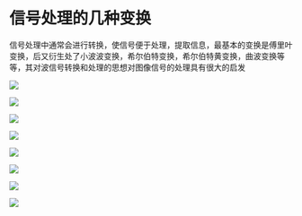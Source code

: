 # 信号处理的几种变换



信号处理中通常会进行转换，使信号便于处理，提取信息，最基本的变换是傅里叶变换，后又衍生处了小波波变换，希尔伯特变换，希尔伯特黄变换，曲波变换等等，其对波信号转换和处理的思想对图像信号的处理具有很大的启发

![](https://img-blog.csdnimg.cn/20201025175518227.GIF " ")

![](https://img-blog.csdnimg.cn/20201025173052286.jpg " ")

![](https://img-blog.csdnimg.cn/2020102517321159.jpg " ")

![](https://img-blog.csdnimg.cn/20201025173236471.jpg " ")

![](https://img-blog.csdnimg.cn/20201025173253660.jpg " ")

![](https://img-blog.csdnimg.cn/2020102517330025.jpg " ")

![](https://img-blog.csdnimg.cn/20201025173306415.jpg " ")

![](https://img-blog.csdnimg.cn/20201025180556921.jpg " ")


